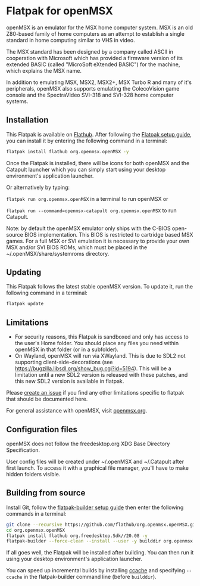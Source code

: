 # Flatpak for openMSX

openMSX is an emulator for the MSX home computer system. MSX is an old
Z80-based family of home computers as an attempt to establish
a single standard in home computing similar to VHS in video.

The MSX standard has been designed by a company called ASCII in cooperation
with Microsoft which has provided a firmware version of its extended BASIC
(called "MicroSoft eXtended BASIC") for the machine, which explains the
MSX name.

In addition to emulating MSX, MSX2, MSX2+, MSX Turbo R and many of it's
peripherals, openMSX also supports emulating the ColecoVision game console
and the SpectraVideo SVI-318 and SVI-328 home computer systems.

## Installation

This Flatpak is available on [Flathub](https://flathub.org/apps/details/org.openmsx.openMSX).
After following the [Flatpak setup guide](https://flatpak.org/setup/), you can install it by entering the following
command in a terminal:

```bash
flatpak install flathub org.openmsx.openMSX -y
```

Once the Flatpak is installed, there will be icons for both openMSX and the Catapult launcher
which you can simply start using your desktop environment's application launcher.

Or alternatively by typing:

`flatpak run org.openmsx.openMSX` in a terminal to run openMSX or

`flatpak run --command=openmsx-catapult org.openmsx.openMSX` to run Catapult.

Note: by default the openMSX emulator only ships with the C-BIOS open-source
BIOS implementation. This BIOS is restricted to cartridge based MSX games. For
a full MSX or SVI emulation it is necessary to provide your own MSX and/or SVI
BIOS ROMs, which must be placed in the ~/.openMSX/share/systemroms directory.

## Updating

This Flatpak follows the latest stable openMSX version.
To update it, run the following command in a terminal:

```bash
flatpak update
```

## Limitations

- For security reasons, this Flatpak is sandboxed and only has access to the
  user's Home folder. You should place any files you need within openMSX in
  that folder (or in a subfolder).
- On Wayland, openMSX will run via XWayland. This is due to SDL2 not supporting client-side-decorations (see https://bugzilla.libsdl.org/show_bug.cgi?id=5194). This will be a limitation until a new SDL2 version is released with these patches, and this new SDL2 version is available in flatpak.

Please [create an issue](https://github.com/flathub/org.openmsx.openMSX/issues/new) if you find any other limitations specific to flatpak that
should be documented here.

For general assistance with openMSX, visit [openmsx.org](https://openmsx.org).
## Configuration files

openMSX does not follow the freedesktop.org XDG Base Directory Specification.

User config files will be created under ~/.openMSX and ~/.Catapult after first launch.
To access it with a graphical file manager, you'll have to make hidden folders visible.

## Building from source

Install Git, follow the [flatpak-builder setup guide](https://docs.flatpak.org/en/latest/first-build.html) then enter the following commands in a terminal:

```bash
git clone --recursive https://github.com/flathub/org.openmsx.openMSX.git
cd org.openmsx.openMSX
flatpak install flathub org.freedesktop.Sdk//20.08 -y
flatpak-builder --force-clean --install --user -y builddir org.openmsx.openMSX.yaml
```

If all goes well, the Flatpak will be installed after building. You can then
run it using your desktop environment's application launcher.

You can speed up incremental builds by installing [ccache](https://ccache.dev/)
and specifying `--ccache` in the flatpak-builder command line (before `builddir`).
